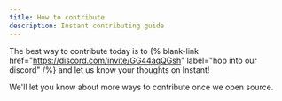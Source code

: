 ```yaml
---
title: How to contribute
description: Instant contributing guide
---
```


The best way to contribute today is to {% blank-link href="https://discord.com/invite/GG44aqQGsh" label="hop into our discord" /%} and let us know your thoughts on Instant!

We'll let you know about more ways to contribute once we open source.
